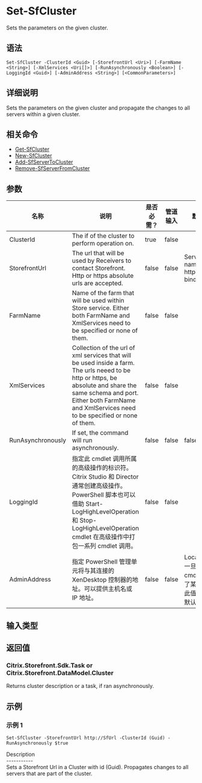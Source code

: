 # Set-SfCluster

Sets the parameters on the given cluster.

## 语法

    Set-SfCluster -ClusterId <Guid> [-StorefrontUrl <Uri>] [-FarmName <String>] [-XmlServices <Uri[]>] [-RunAsynchronously <Boolean>] [-LoggingId <Guid>] [-AdminAddress <String>] [<CommonParameters>]
    

## 详细说明

Sets the parameters on the given cluster and propagate the changes to all servers within a given cluster.

## 相关命令

- [Get-SfCluster](Get-SfCluster.html)
- [New-SfCluster](New-SfCluster.html)
- [Add-SfServerToCluster](Add-SfServerToCluster.html)
- [Remove-SfServerFromCluster](Remove-SfServerFromCluster.html)

## 参数

| 名称                | 说明                                                                                                                                                                                                                                    | 是否必需？ | 管道输入  | 默认值                                   |
| ----------------- | ------------------------------------------------------------------------------------------------------------------------------------------------------------------------------------------------------------------------------------- | ----- | ----- | ------------------------------------- |
| ClusterId         | The if of the cluster to perform operation on.                                                                                                                                                                                        | true  | false |                                       |
| StorefrontUrl     | The url that will be used by Receivers to contact Storefront. Http or https absolute urls are accepted.                                                                                                                               | false | false | Server name and http binding.         |
| FarmName          | Name of the farm that will be used within Store service. Either both FarmName and XmlServices need to be specified or none of them.                                                                                                   | false | false |                                       |
| XmlServices       | Collection of the url of xml services that will be used inside a farm. The urls neeed to be http or https, be absolute and share the same schema and port. Either both FarmName and XmlServices need to be specified or none of them. | false | false |                                       |
| RunAsynchronously | If set, the command will run asynchronously.                                                                                                                                                                                          | false | false | false                                 |
| LoggingId         | 指定此 cmdlet 调用所属的高级操作的标识符。 Citrix Studio 和 Director 通常创建高级操作。 PowerShell 脚本也可以借助 Start-LogHighLevelOperation 和 Stop-LogHighLevelOperation cmdlet 在高级操作中打包一系列 cmdlet 调用。                                                                | false | false |                                       |
| AdminAddress      | 指定 PowerShell 管理单元将与其连接的 XenDesktop 控制器的地址。可以提供主机名或 IP 地址。                                                                                                                                                                            | false | false | Localhost。一旦有 cmdlet 提供了某个值，此值将变为默认值。 |

## 输入类型

### 

## 返回值

### Citrix.Storefront.Sdk.Task or Citrix.Storefront.DataModel.Cluster

Returns cluster description or a task, if ran asynchronously.

## 示例

### 示例 1

    Set-SfCluster -StorefrontUrl http://SfUrl -ClusterId (Guid) -RunAsynchronously $true
    

Description  
\---\---\-----  
Sets a Storefront Url in a Cluster with id (Guid). Propagates changes to all servers that are part of the cluster.
